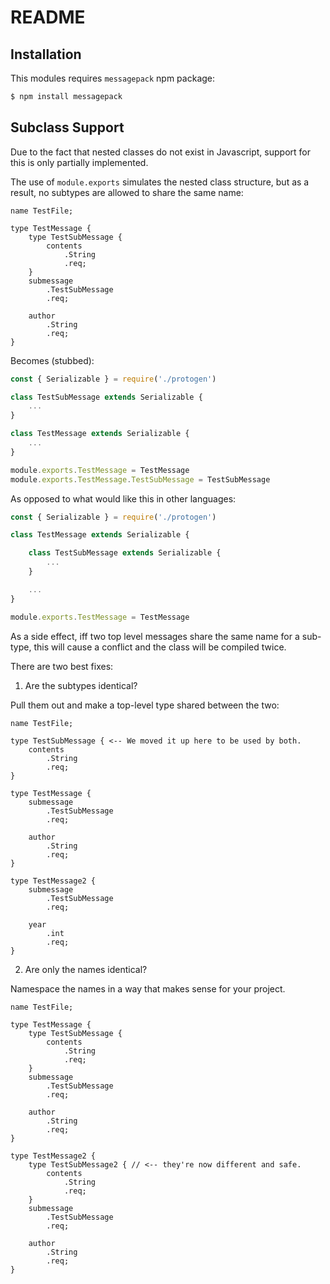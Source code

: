# README

## Installation

This modules requires `messagepack` npm package:

```bash
$ npm install messagepack
```

## Subclass Support

Due to the fact that nested classes do not exist in Javascript, support for this is only partially implemented.

The use of `module.exports` simulates the nested class structure, but as a result, no subtypes are allowed to share the same name:

```
name TestFile;

type TestMessage {
    type TestSubMessage {
        contents
            .String
            .req;
    }
    submessage
        .TestSubMessage
        .req;

    author
        .String
        .req;
}
```

Becomes (stubbed):

```javascript
const { Serializable } = require('./protogen')

class TestSubMessage extends Serializable {
    ...
}

class TestMessage extends Serializable {
    ...
}

module.exports.TestMessage = TestMessage
module.exports.TestMessage.TestSubMessage = TestSubMessage
```

As opposed to what would like this in other languages:

```javascript
const { Serializable } = require('./protogen')

class TestMessage extends Serializable {

    class TestSubMessage extends Serializable {
        ...
    }

    ...
}

module.exports.TestMessage = TestMessage
```

As a side effect, iff two top level messages share the same name for a sub-type, this will cause a conflict and the class will be compiled twice.

There are two best fixes:

1. Are the subtypes identical?

Pull them out and make a top-level type shared between the two:

```
name TestFile;

type TestSubMessage { <-- We moved it up here to be used by both.
    contents
        .String
        .req;
}

type TestMessage {
    submessage
        .TestSubMessage
        .req;

    author
        .String
        .req;
}

type TestMessage2 {
    submessage
        .TestSubMessage
        .req;

    year
        .int
        .req;
}
```

2. Are only the names identical?

Namespace the names in a way that makes sense for your project.

```
name TestFile;

type TestMessage {
    type TestSubMessage {
        contents
            .String
            .req;
    }
    submessage
        .TestSubMessage
        .req;

    author
        .String
        .req;
}

type TestMessage2 {
    type TestSubMessage2 { // <-- they're now different and safe.
        contents
            .String
            .req;
    }
    submessage
        .TestSubMessage
        .req;

    author
        .String
        .req;
}
```